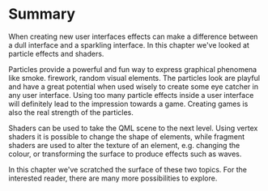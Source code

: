 # Summary

When creating new user interfaces effects can make a difference between a dull interface and a sparkling interface. In this chapter we've looked at particle effects and shaders.

Particles provide a powerful and fun way to express graphical phenomena like smoke. firework, random visual elements. The particles look are playful and have a great potential when used wisely to create some eye catcher in any user interface. Using too many particle effects inside a user interface will definitely lead to the impression towards a game. Creating games is also the real strength of the particles.

Shaders can be used to take the QML scene to the next level. Using vertex shaders it is possible to change the shape of elements, while fragment shaders are used to alter the texture of an element, e.g. changing the colour, or transforming the surface to produce effects such as waves.

In this chapter we've scratched the surface of these two topics. For the interested reader, there are many more possibilities to explore.
